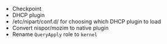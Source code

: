  * Checkpoint
 * DHCP plugin
 * /etc/nipart/conf.d/ for choosing which DHCP plugin to load
 * Convert nispor/mozim to native plugin
 * Rename `QueryApply` role to `kernel`
